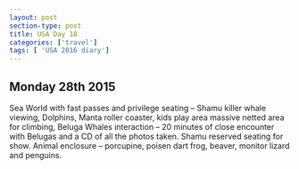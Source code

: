 ```yaml
---
layout: post
section-type: post
title: USA Day 18
categories: ['travel']
tags: [ 'USA 2016 diary']
---
```


## Monday 28th 2015  


Sea World with fast passes and privilege seating – Shamu killer whale viewing, Dolphins, Manta roller coaster, kids play area massive netted area for climbing, Beluga Whales interaction – 20 minutes of close encounter with Belugas and a CD of all the photos taken. Shamu reserved seating for show. Animal enclosure – porcupine, poisen dart frog, beaver, monitor lizard and penguins.
